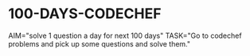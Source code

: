 # 100-DAYS-CODECHEF

AIM="solve 1 question a day for next 100 days"
TASK="Go to codechef problems and pick up some questions and solve them."